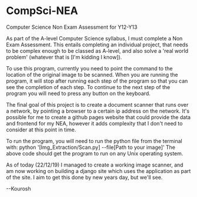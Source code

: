 # CompSci-NEA

Computer Science Non Exam Assessment for Y12-Y13

As part of the A-level Computer Science syllabus, I must complete a Non Exam Assessment. This entails completing an individual project, that needs to be complex enough to be classed as A-level, and also solve a 'real world problem' (whatever that is [I'm kidding I know]).

To use this program, currently you need to point the command to the location of the original image to be scanned. When you are running the program, it will stop after running each step of the program so that you can see the completion of each step. To continue to the next step of the program you will need to press any button on the keyboard.

The final goal of this project is to create a document scanner that runs over a network, by pointing a browser to a certain ip address on the network. It's possible for me to create a github pages website that could provide the data and frontend for my NEA, however it adds complexity that I don't need to consider at this point in time.

To run the program, you will need to run the python file from the terminal with:
python '[Img_Extraction/Scan.py] --file[Path to your image]'
The above code should get the program to run on any Unix operating system.

As of today (22/12/19) I managed to create a working image scanner, and am now working on building a django site which uses the application as part of the site. I aim to get this done by new years day, but we'll see.

--Kourosh
